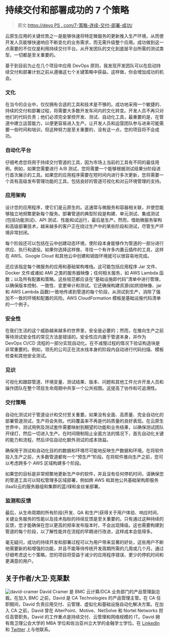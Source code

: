 # 持续交付和部署成功的 7 个策略

> 原文:[https://devo PS . com/7-策略-连续-交付-部署-成功/](https://devops.com/7-strategies-continuous-delivery-deployment-success/)

云原生应用的关键优势之一是能够快速将特定微服务的更新推入生产环境，从而使开发人员能够快速响应不断变化的业务需求，而无需升级整个应用。成功做到这一点需要的不仅仅是利用持续交付平台。从开发团队的文化到底层平台所需的测试类型，一切都是至关重要的。

基于到目前为止在几个项目中应用 DevOps 原则，我发现开发团队可以在启动持续交付和部署计划之前从遵循这七个关键策略中获益。这样做，你会增加成功的机会。

### 文化

在当今的企业中，仅仅拥有合适的工具和技术是不够的。成功地采用一个敏捷的、持续的交付和部署过程，将需要大多数开发车间内的文化转变。开发人员不再只对他们的代码负责；他们必须完全掌控开发、测试、自动化工具，最重要的是，在管道中建立运营能力，以便更容易进入生产。让开发人员和运营团队参与进来可能需要一些时间和培训，但这种努力是至关重要的，没有这一点，您的项目将不会成功。

### 自动化平台

仔细考虑您将用于持续交付管道的工具，因为市场上当前的工具有不同的最佳用例。例如，如果您需要进行 A/B 测试，您将需要一个能够根据测试结果分阶段进行首次展示的工具。如果您的应用程序需要在短时间内进行多次更新，您将需要一个具有高级发布管理功能的工具，包括良好的管道可视化和对云环境管理的支持。

### 应用架构

设计您的应用程序，使它们是云原生的。这通常与微服务和容器相关联，并使您能够独立地频繁更新每个服务。部署管道的典型阶段是构建、单元测试、集成测试(包括功能测试)、API 测试、性能和试运行，最后是生产。然而，借助微服务架构和高级部署技术，越来越多的客户正在绕过生产中的某些阶段和测试，尽管生产环境非常封闭。

每个阶段还可以包括在云中创建动态环境，使阶段本身能够作为管道的一部分进行供应、执行和退役。如果你选择这样做，寻找一个有许多内置云插件的工具，这样在 AWS、Google Cloud 和其他云中创建和销毁环境就可以很容易地完成。

还应该指定每个微服务的应用和基础架构堆栈。这可能包括应用程序 Jar 文件、Docker 文件或诸如 AMI 之类的服务器映像；任何相关服务，如 AWS Lambda 函数；以及所有配置和策略。这些规范都应该在“基础设施即代码”清单中进行管理，以确保版本控制、一致性、变更审计和测试。它还确保构建资源(如烘焙映像、jar 和 AWS Lambda 函数)一致地传递到管道的每个阶段，从测试到生产，消除了强加不一致的环境和配置的风险。AWS CloudFormation 模板是基础设施代码清单的一个例子。

### 安全性

在我们生活的这个威胁越来越多的世界里，安全是必要的；然而，在推向生产之前等待测试安全性的常见方法是错误的。安全性应内置于管道本身，并作为 DevOps CI/CD 流程的一部分实现自动化。在不减慢过程的情况下验证构造块是非常重要的。例如，领先的公司正在流水线本身的阶段内自动进行代码扫描、模板检查和其他安全测试。

### 见识

可视化和跟踪管道、环境变量、测试结果、版本、问题和其他工件允许开发人员和操作团队在整个项目生命周期中共享一个公共视图。这提高了协作和可追溯性。

### 交付策略

自动化测试对于管道设计和交付至关重要。如果没有全面、高质量、完全自动化的部署管道测试，生产将会失败。代码覆盖率不再是代码质量的良好表现。在云原生世界中，测试用例及测试套件需要映射到期望的功能和业务结果，以确保测试团队开绿灯，然后一切进入生产。在时间限制阻止全面方法的情况下，首先自动化关键的能力和流程，然后评估自动化额外测试的成本效益。

确保用于测试和自动化目的的数据和环境尽可能地反映生产数据和环境。在将软件投入生产之前，大多数管道都有一个“预生产”阶段。在将软件推向生产之前，您可以考虑跨多个 AWS 区域构建多个阶段。

如果您的目标是非常频繁地更新生产中的软件，并且没有任何停机时间，请确保您的管道工具可以轻松管理多区域部署，例如跨 AWS 和其他公共基础架构即服务(IaaS)云的服务器组和集群的蓝/绿和金丝雀部署。

### 监测和反馈

最后，从生命周期的所有阶段(开发、QA 和生产)获得关于用户体验、响应时间、关键业务服务的性能以及技术指标的持续反馈是至关重要的。只有通过这种持续的反馈，您才能确保在您以更高的频率发布版本时，不会出现降级。这也需要构建到管道的每个阶段，以了解性能并在流程的早期进行改进，这样成本会低得多。

毫无疑问，成功的持续开发和部署过程可以为用户带来显著的好处，这些用户不断地需要新的和增强的功能，并且不能等待传统开发周期所需的几周或几个月。通过仔细考虑这七个策略，您的项目将受益于减少的应用程序错误、更少的停机时间和更满意的用户。

## 关于作者/大卫·克莱默

![david-cramer](../Images/8a11d8d98ba6e5abf31e5c451c788e28.png) David Cramer 是 BMC 云计算/DCA 业务部门的产品管理副总裁。在加入 BMC 之前，David 是 CA Technologies 的产品管理主管。在 CA 任职期间，David 负责应用交付、云管理、虚拟化和基础设施自动化解决方案。在加入 CA 之前，David 曾在 AlterPoint、Motive、NetSolve 和 Nortel Networks 担任高管职务。David 的工作重点是持续交付、云管理和网络规模的 IT。David 拥有南卫理公会大学的 MBA 学位和佐治亚州立大学的金融学士学位。在 [LinkedIn](https://www.linkedin.com/in/david-cramer-943361) 和 [Twitter](https://twitter.com/TheCramer) 上与他联系。